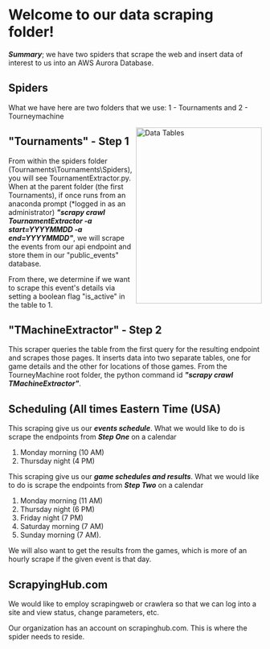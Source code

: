 # Welcome to our data scraping folder!
***Summary***; we have two spiders that scrape the web and insert data of interest to us into an AWS Aurora Database. 

## Spiders
What we have here are two folders that we use:
1 - Tournaments and
2 - Tourneymachine

<img style="float:right;" src="https://miscdatacash.s3.us-east-2.amazonaws.com/awsTMdatatables.png" alt="Data Tables" width="250" height="350">

## "Tournaments" - Step 1
From within the spiders folder (Tournaments\Tournaments\Spiders), you will see TournamentExtractor.py. When at the parent folder (the first Tournaments), if once runs from an anaconda prompt (*logged in as an administrator) ***"scrapy crawl TournamentExtractor -a start=YYYYMMDD -a end=YYYYMMDD"***, we will scrape the events from our api endpoint and store them in our "public_events" database.

From there, we determine if we want to scrape this event's details via setting a boolean flag "is_active" in the table to 1.

## "TMachineExtractor" - Step 2
This scraper queries the table from the first query for the resulting endpoint and scrapes those pages. It inserts data into two separate tables, one for game details and the other for locations of those games. From the TourneyMachine root folder, the python command id ***"scrapy crawl TMachineExtractor"***.

## Scheduling (All times Eastern Time (USA)
This scraping give us our  ***events schedule***. 
What we would like to do is scrape the endpoints from ***Step One*** on a calendar 
1. Monday morning (10 AM)
1. Thursday night (4 PM)

This scraping give us our ***game schedules and results***. 
What we would like to do is scrape the endpoints from ***Step Two*** on a calendar 
1. Monday morning (11 AM)
1. Thursday night (6 PM)
1. Friday night (7 PM)
1. Saturday morning (7 AM)
1. Sunday morning (7 AM). 

We will also want to get the results from the games, which is more of an hourly scrape if the given event is that day.

## ScrapyingHub.com
We would like to employ scrapingweb or crawlera so that we can log into a site and view status, change parameters, etc. 

Our organization has an account on scrapinghub.com. This is where the spider needs to reside.



